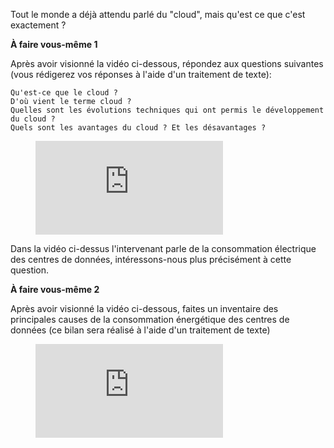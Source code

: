  Tout le monde a déjà attendu parlé du "cloud", mais qu'est ce que c'est exactement ?
 
**À faire vous-même 1**

Après avoir visionné la vidéo ci-dessous, répondez aux questions suivantes (vous rédigerez vos réponses à l'aide d'un traitement de texte):

    Qu'est-ce que le cloud ?
    D'où vient le terme cloud ?
    Quelles sont les évolutions techniques qui ont permis le développement du cloud ?
    Quels sont les avantages du cloud ? Et les désavantages ?


<!-- blank line -->
<figure class="video_container">
  <iframe src="https://www.youtube.com/embed/5YawCCUxa_E" frameborder="0" allowfullscreen="true"> </iframe>
</figure>
<!-- blank line -->

 Dans la vidéo ci-dessus l'intervenant parle de la consommation électrique des centres de données, intéressons-nous plus précisément à cette question.

**À faire vous-même 2**

Après avoir visionné la vidéo ci-dessous, faites un inventaire des principales causes de la consommation énergétique des centres de données (ce bilan sera réalisé à l'aide d'un traitement de texte) 

<!-- blank line -->
<figure class="video_container">
  <iframe src="https://www.youtube.com/embed/iiHxCX76bYU" frameborder="0" allowfullscreen="true"> </iframe>
</figure>
<!-- blank line -->